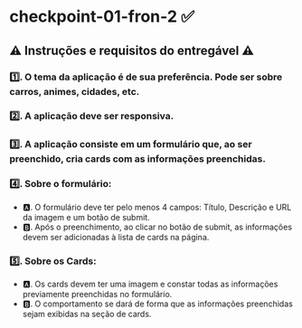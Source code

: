 # checkpoint-01-fron-2 ✅

## ⚠ Instruções e requisitos do entregável ⚠

### 1️⃣. O tema da aplicação é de sua preferência. Pode ser sobre carros, animes, cidades, etc.
### 2️⃣. A aplicação deve ser responsiva.
### 3️⃣. A aplicação consiste em um formulário que, ao ser preenchido, cria cards com as informações preenchidas.
### 4️⃣. Sobre o formulário: 
- 🅰. O formulário deve ter pelo menos 4 campos: Título, Descrição e URL da imagem e um botão de submit.
- 🅱. Após o preenchimento, ao clicar no botão de submit, as informações devem ser adicionadas à lista de cards na página.
### 5️⃣. Sobre os Cards:
- 🅰. Os cards devem ter uma imagem e constar todas as informações previamente preenchidas no formulário. 
- 🅱. O comportamento se dará de forma que as informações preenchidas sejam exibidas na seção de cards.
